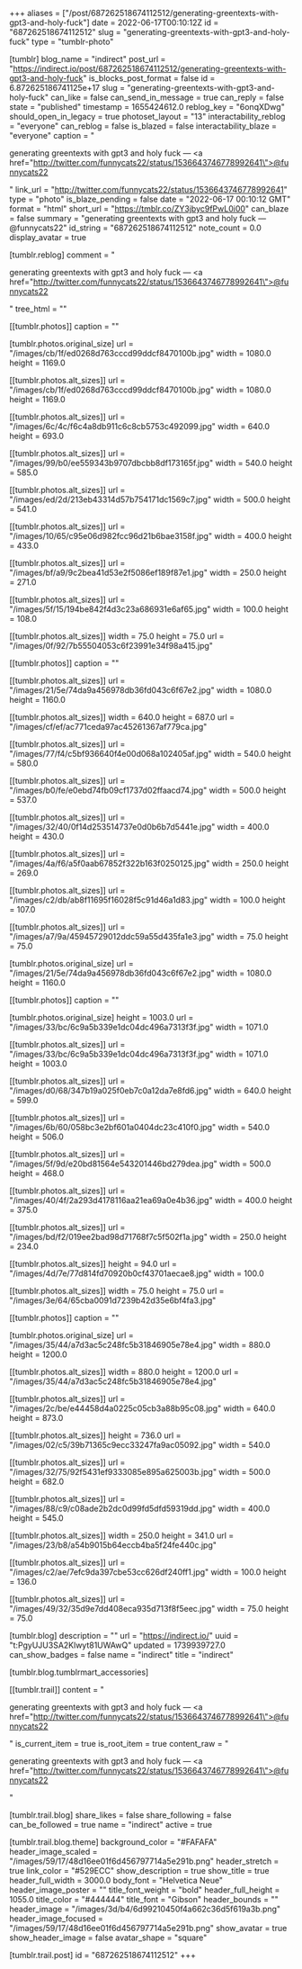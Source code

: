 +++
aliases = ["/post/687262518674112512/generating-greentexts-with-gpt3-and-holy-fuck"]
date = 2022-06-17T00:10:12Z
id = "687262518674112512"
slug = "generating-greentexts-with-gpt3-and-holy-fuck"
type = "tumblr-photo"

[tumblr]
blog_name = "indirect"
post_url = "https://indirect.io/post/687262518674112512/generating-greentexts-with-gpt3-and-holy-fuck"
is_blocks_post_format = false
id = 6.872625186741125e+17
slug = "generating-greentexts-with-gpt3-and-holy-fuck"
can_like = false
can_send_in_message = true
can_reply = false
state = "published"
timestamp = 1655424612.0
reblog_key = "6onqXDwg"
should_open_in_legacy = true
photoset_layout = "13"
interactability_reblog = "everyone"
can_reblog = false
is_blazed = false
interactability_blaze = "everyone"
caption = "<p>generating greentexts with gpt3 and holy fuck — <a href=\"http://twitter.com/funnycats22/status/1536643746778992641\">@funnycats22</a></p>"
link_url = "http://twitter.com/funnycats22/status/1536643746778992641"
type = "photo"
is_blaze_pending = false
date = "2022-06-17 00:10:12 GMT"
format = "html"
short_url = "https://tmblr.co/ZY3jbyc9fPwL0i00"
can_blaze = false
summary = "generating greentexts with gpt3 and holy fuck — @funnycats22"
id_string = "687262518674112512"
note_count = 0.0
display_avatar = true

[tumblr.reblog]
comment = "<p>generating greentexts with gpt3 and holy fuck — <a href=\"http://twitter.com/funnycats22/status/1536643746778992641\">@funnycats22</a></p>"
tree_html = ""

[[tumblr.photos]]
caption = ""

[tumblr.photos.original_size]
url = "/images/cb/1f/ed0268d763cccd99ddcf8470100b.jpg"
width = 1080.0
height = 1169.0

[[tumblr.photos.alt_sizes]]
url = "/images/cb/1f/ed0268d763cccd99ddcf8470100b.jpg"
width = 1080.0
height = 1169.0

[[tumblr.photos.alt_sizes]]
url = "/images/6c/4c/f6c4a8db911c6c8cb5753c492099.jpg"
width = 640.0
height = 693.0

[[tumblr.photos.alt_sizes]]
url = "/images/99/b0/ee559343b9707dbcbb8df173165f.jpg"
width = 540.0
height = 585.0

[[tumblr.photos.alt_sizes]]
url = "/images/ed/2d/213eb43314d57b754171dc1569c7.jpg"
width = 500.0
height = 541.0

[[tumblr.photos.alt_sizes]]
url = "/images/10/65/c95e06d982fcc96d21b6bae3158f.jpg"
width = 400.0
height = 433.0

[[tumblr.photos.alt_sizes]]
url = "/images/bf/a9/9c2bea41d53e2f5086ef189f87e1.jpg"
width = 250.0
height = 271.0

[[tumblr.photos.alt_sizes]]
url = "/images/5f/15/194be842f4d3c23a686931e6af65.jpg"
width = 100.0
height = 108.0

[[tumblr.photos.alt_sizes]]
width = 75.0
height = 75.0
url = "/images/0f/92/7b55504053c6f23991e34f98a415.jpg"

[[tumblr.photos]]
caption = ""

[[tumblr.photos.alt_sizes]]
url = "/images/21/5e/74da9a456978db36fd043c6f67e2.jpg"
width = 1080.0
height = 1160.0

[[tumblr.photos.alt_sizes]]
width = 640.0
height = 687.0
url = "/images/cf/ef/ac771ceda97ac45261367af779ca.jpg"

[[tumblr.photos.alt_sizes]]
url = "/images/77/f4/c5bf936640f4e00d068a102405af.jpg"
width = 540.0
height = 580.0

[[tumblr.photos.alt_sizes]]
url = "/images/b0/fe/e0ebd74fb09cf1737d02ffaacd74.jpg"
width = 500.0
height = 537.0

[[tumblr.photos.alt_sizes]]
url = "/images/32/40/0f14d253514737e0d0b6b7d5441e.jpg"
width = 400.0
height = 430.0

[[tumblr.photos.alt_sizes]]
url = "/images/4a/f6/a5f0aab67852f322b163f0250125.jpg"
width = 250.0
height = 269.0

[[tumblr.photos.alt_sizes]]
url = "/images/c2/db/ab8f11695f16028f5c91d46a1d83.jpg"
width = 100.0
height = 107.0

[[tumblr.photos.alt_sizes]]
url = "/images/a7/9a/45945729012ddc59a55d435fa1e3.jpg"
width = 75.0
height = 75.0

[tumblr.photos.original_size]
url = "/images/21/5e/74da9a456978db36fd043c6f67e2.jpg"
width = 1080.0
height = 1160.0

[[tumblr.photos]]
caption = ""

[tumblr.photos.original_size]
height = 1003.0
url = "/images/33/bc/6c9a5b339e1dc04dc496a7313f3f.jpg"
width = 1071.0

[[tumblr.photos.alt_sizes]]
url = "/images/33/bc/6c9a5b339e1dc04dc496a7313f3f.jpg"
width = 1071.0
height = 1003.0

[[tumblr.photos.alt_sizes]]
url = "/images/d0/68/347b19a025f0eb7c0a12da7e8fd6.jpg"
width = 640.0
height = 599.0

[[tumblr.photos.alt_sizes]]
url = "/images/6b/60/058bc3e2bf601a0404dc23c410f0.jpg"
width = 540.0
height = 506.0

[[tumblr.photos.alt_sizes]]
url = "/images/5f/9d/e20bd81564e543201446bd279dea.jpg"
width = 500.0
height = 468.0

[[tumblr.photos.alt_sizes]]
url = "/images/40/4f/2a293d4178116aa21ea69a0e4b36.jpg"
width = 400.0
height = 375.0

[[tumblr.photos.alt_sizes]]
url = "/images/bd/f2/019ee2bad98d71768f7c5f502f1a.jpg"
width = 250.0
height = 234.0

[[tumblr.photos.alt_sizes]]
height = 94.0
url = "/images/4d/7e/77d814fd70920b0cf43701aecae8.jpg"
width = 100.0

[[tumblr.photos.alt_sizes]]
width = 75.0
height = 75.0
url = "/images/3e/64/65cba0091d7239b42d35e6bf4fa3.jpg"

[[tumblr.photos]]
caption = ""

[tumblr.photos.original_size]
url = "/images/35/44/a7d3ac5c248fc5b31846905e78e4.jpg"
width = 880.0
height = 1200.0

[[tumblr.photos.alt_sizes]]
width = 880.0
height = 1200.0
url = "/images/35/44/a7d3ac5c248fc5b31846905e78e4.jpg"

[[tumblr.photos.alt_sizes]]
url = "/images/2c/be/e44458d4a0225c05cb3a88b95c08.jpg"
width = 640.0
height = 873.0

[[tumblr.photos.alt_sizes]]
height = 736.0
url = "/images/02/c5/39b71365c9ecc33247fa9ac05092.jpg"
width = 540.0

[[tumblr.photos.alt_sizes]]
url = "/images/32/75/92f5431ef9333085e895a625003b.jpg"
width = 500.0
height = 682.0

[[tumblr.photos.alt_sizes]]
url = "/images/88/c9/c08ade2b2dc0d99fd5dfd59319dd.jpg"
width = 400.0
height = 545.0

[[tumblr.photos.alt_sizes]]
width = 250.0
height = 341.0
url = "/images/23/b8/a54b9015b64eccb4ba5f24fe440c.jpg"

[[tumblr.photos.alt_sizes]]
url = "/images/c2/ae/7efc9da397cbe53cc626df240ff1.jpg"
width = 100.0
height = 136.0

[[tumblr.photos.alt_sizes]]
url = "/images/49/32/35d9e7dd408eca935d713f8f5eec.jpg"
width = 75.0
height = 75.0

[tumblr.blog]
description = ""
url = "https://indirect.io/"
uuid = "t:PgyUJU3SA2Klwyt81UWAwQ"
updated = 1739939727.0
can_show_badges = false
name = "indirect"
title = "indirect"

[tumblr.blog.tumblrmart_accessories]

[[tumblr.trail]]
content = "<p>generating greentexts with gpt3 and holy fuck &mdash; <a href=\"http://twitter.com/funnycats22/status/1536643746778992641\">@funnycats22</a></p>"
is_current_item = true
is_root_item = true
content_raw = "<p>generating greentexts with gpt3 and holy fuck — <a href=\"http://twitter.com/funnycats22/status/1536643746778992641\">@funnycats22</a></p>"

[tumblr.trail.blog]
share_likes = false
share_following = false
can_be_followed = true
name = "indirect"
active = true

[tumblr.trail.blog.theme]
background_color = "#FAFAFA"
header_image_scaled = "/images/59/17/48d16ee01f6d456797714a5e291b.png"
header_stretch = true
link_color = "#529ECC"
show_description = true
show_title = true
header_full_width = 3000.0
body_font = "Helvetica Neue"
header_image_poster = ""
title_font_weight = "bold"
header_full_height = 1055.0
title_color = "#444444"
title_font = "Gibson"
header_bounds = ""
header_image = "/images/3d/b4/6d99210450f4a662c36d5f619a3b.png"
header_image_focused = "/images/59/17/48d16ee01f6d456797714a5e291b.png"
show_avatar = true
show_header_image = false
avatar_shape = "square"

[tumblr.trail.post]
id = "687262518674112512"
+++
